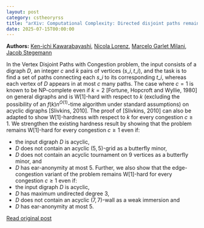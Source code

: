 ```yaml
---
layout: post
category: cstheoryrss
title: "arXiv: Computational Complexity: Directed disjoint paths remains W[1]-hard on acyclic digraphs without"
date: 2025-07-15T00:00:00
---
```


**Authors:** [Ken-ichi Kawarabayashi](https://dblp.uni-trier.de/search?q=Ken-ichi+Kawarabayashi), [Nicola Lorenz](https://dblp.uni-trier.de/search?q=Nicola+Lorenz), [Marcelo Garlet Milani](https://dblp.uni-trier.de/search?q=Marcelo+Garlet+Milani), [Jacob Stegemann](https://dblp.uni-trier.de/search?q=Jacob+Stegemann)

In the Vertex Disjoint Paths with Congestion problem, the input consists of a
digraph $D$, an integer $c$ and $k$ pairs of vertices $(s\_i, t\_i)$, and the
task is to find a set of paths connecting each $s\_i$ to its corresponding
$t\_i$, whereas each vertex of $D$ appears in at most $c$ many paths. The case
where $c = 1$ is known to be NP-complete even if $k = 2$ [Fortune, Hopcroft and
Wyllie, 1980] on general digraphs and is W[1]-hard with respect to $k$
(excluding the possibility of an $f(k)n^{O(1)}$-time algorithm under standard
assumptions) on acyclic digraphs [Slivkins, 2010]. The proof of [Slivkins,
2010] can also be adapted to show W[1]-hardness with respect to $k$ for every
congestion $c \geq 1$.
We strengthen the existing hardness result by showing that the problem
remains W[1]-hard for every congestion $c \geq 1$ even if:
- the input digraph $D$ is acyclic,
- $D$ does not contain an acyclic $(5, 5)$-grid as a butterfly minor,
- $D$ does not contain an acyclic tournament on 9 vertices as a butterfly
minor, and
- $D$ has ear-anonymity at most 5.
Further, we also show that the edge-congestion variant of the problem remains
W[1]-hard for every congestion $c \geq 1$ even if:
- the input digraph $D$ is acyclic,
- $D$ has maximum undirected degree 3,
- $D$ does not contain an acyclic $(7, 7)$-wall as a weak immersion and
- $D$ has ear-anonymity at most 5.

[Read original post](http://arxiv.org/abs/2507.09868v1)
